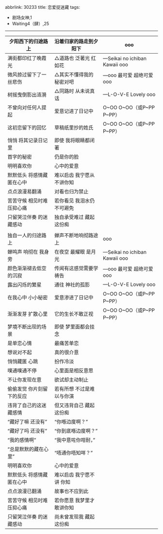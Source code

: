 abbrlink: 30233
title: 恋爱捉迷藏
tags:
- 剧场女神,1
- Waiting4（肆）,25
---
|夕阳西下的归途路上|沿着归家的路走到夕阳下|ooo|
|--|--|--|
|满街都印红了晚霞光|△道路也 泛著光 红如花|—Seikai no ichiban Kawaii ooo|
|微风掠过留下了一丝悲伤|△其实不懂得我的秘密对吧|—ooo 最可爱 超绝可爱 ooo|
|树摇曳倒影出涟漪|△同路时 从未说真话|—L-O-V-E Lovely ooo|
|不曾向对任何人提起|爱意记进了日记中|O~OO O~OO（或P~PP P~PP）|
|这初恋留下的回忆|草稿纸里抄的姓氏|O~OO O~OO（或P~PP P~PP）|
|悄悄 将其记录日记里|即使 我将眼睛都闭著|      |
|首字的秘密|仍是你的脸|      |
|明明喜欢你|心中的爱意|      |
|默默低头 将感情藏匿在心中|难以启齿 我宁愿从不讲你知|      |
|点点浪漫易翻涌|对看也归为禁止|      |
|苦苦守候 相见时难压抑心痛|若你看见 我泪水仍不可避免|      |
|只留哭泣伴奏 的迷藏感动|独自承受难过 藏起这份痴|      |
|      |      |      |
|独自一人的归途路上|蝉声不断地响彻路途上|ooo|
|蝉鸣声 响彻在 我身旁|在夜空 最耀眼 是月光|—Seikai no ichiban Kawaii ooo|
|颜色渐渐褪去低空的沉寂|传闻有这感觉需要学祷告|—ooo 最可爱 超绝可爱 ooo|
|露出闪烁的繁星|通往 神社的孤影|—L-O-V-E Lovely ooo|
|在我心中 小小秘密|爱意渗进了日记中|O~OO O~OO（或P~PP P~PP）|
|渐渐发芽 扩散心里|它的生长不敢正视|O~OO O~OO（或P~PP P~PP）|
|梦境不断出现的场景|即使 梦里面都会挂念|      |
|是单恋心情|最痛苦单恋|      |
|想说对不起|真的很介意|      |
|悄悄藏匿 心跳|扮作冷淡|      |
|噗通噗通不停|心里面是相反意思|      |
|不让你发现在意|欲试却主动制止|      |
|偷偷发觉 你片刻留下的反应|若有所想 不过是难以与你演|      |
|违背了自己的这迷藏感情|但又违背自己 藏起这份痴|      |
|“藏好了嘛 还没有”|“你喺边度啊？”|      |
|“藏好了吗 还没有”|“你到底喺边度啊？”|      |
|“我的感情啊”|“我中意咗你咁耐，”|      |
|“总是默默的藏在心里”|“唔通你唔知咩？”|      |
|明明喜欢你|心中的爱意|      |
|默默低头 将感情藏匿在心中|难以启齿 我宁愿不讲 你知|      |
|点点浪漫已翻涌|故事也不应到此|      |
|苦苦守候 相见时难压抑心痛|若你愿意 我梦里才敢讲你知|      |
|只留哭泣伴奏 的迷藏感动|尚未曾发现我 藏起这份痴|      |
